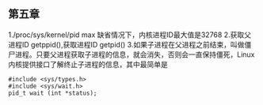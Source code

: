 
## 第五章
1./proc/sys/kernel/pid max 缺省情况下，内核进程ID最大值是32768
2.获取父进程ID getppid(),获取进程ID getpid()
3.如果子进程在父进程之前结束，叫做僵尸进程。只要父进程获取子进程的信息，就会消失，否则会一直保持僵死，Linux内核提供接口了解终止子进程的信息，其中最简单是

```
#include <sys/types.h>
#include <sys/wait.h>
pid_t wait (int *status);
```
